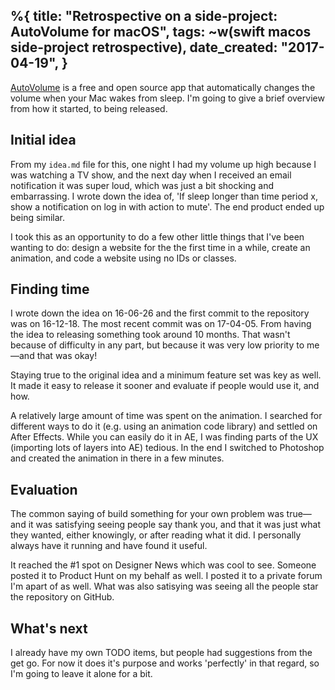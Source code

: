 %{
    title: "Retrospective on a side-project: AutoVolume for macOS",
    tags: ~w(swift macos side-project retrospective),
    date_created: "2017-04-19",
}
---
[AutoVolume](http://www.jesseclaven.com/projects/AutoVolume/) is a free and open source app that automatically changes the volume when your Mac wakes from sleep. I'm going to give a brief overview from how it started, to being released.

## Initial idea

From my `idea.md` file for this, one night I had my volume up high because I was watching a TV show, and the next day when I received an email notification it was super loud, which was just a bit shocking and embarrassing. I wrote down the idea of, 'If sleep longer than time period x, show a notification on log in with action to mute'. The end product ended up being similar.

I took this as an opportunity to do a few other little things that I've been wanting to do: design a website for the the first time in a while, create an animation, and code a website using no IDs or classes.

## Finding time

I wrote down the idea on 16-06-26 and the first commit to the repository was on 16-12-18.  The most recent commit was on 17-04-05. From having the idea to releasing something took around 10 months. That wasn't because of difficulty in any part, but because it was very low priority to me&mdash;and that was okay!

Staying true to the original idea and a minimum feature set was key as well. It made it easy to release it sooner and evaluate if people would use it, and how.

A relatively large amount of time was spent on the animation. I searched for different ways to do it (e.g. using an animation code library) and settled on After Effects. While you can easily do it in AE, I was finding parts of the UX (importing lots of layers into AE) tedious. In the end I switched to Photoshop and created the animation in there in a few minutes.

## Evaluation

The common saying of build something for your own problem was true&mdash;and it was satisfying seeing people say thank you, and that it was just what they wanted, either knowingly, or after reading what it did. I personally always have it running and have found it useful.

It reached the #1 spot on Designer News which was cool to see. Someone posted it to Product Hunt on my behalf as well. I posted it to a private forum I'm apart of as well. What was also satisying was seeing all the people star the repository on GitHub.

## What's next

I already have my own TODO items, but people had suggestions from the get go. For now it does it's purpose and works 'perfectly' in that regard, so I'm going to leave it alone for a bit.
